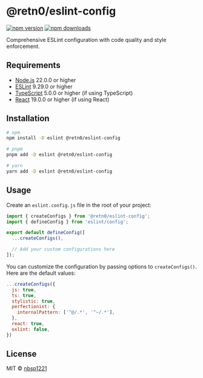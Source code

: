 # @retn0/eslint-config

[![npm version](https://img.shields.io/npm/v/@retn0/eslint-config)](https://www.npmjs.com/package/@retn0/eslint-config)
[![npm downloads](https://img.shields.io/npm/dm/@retn0/eslint-config)](https://www.npmjs.com/package/@retn0/eslint-config)

Comprehensive ESLint configuration with code quality and style enforcement.

## Requirements

- [Node.js](https://nodejs.org) 22.0.0 or higher
- [ESLint](https://eslint.org) 9.29.0 or higher
- [TypeScript](https://www.typescriptlang.org) 5.0.0 or higher (if using TypeScript)
- [React](https://react.dev) 19.0.0 or higher (if using React)

## Installation

```sh
# npm
npm install -D eslint @retn0/eslint-config

# pnpm
pnpm add -D eslint @retn0/eslint-config

# yarn
yarn add -D eslint @retn0/eslint-config
```

## Usage

Create an `eslint.config.js` file in the root of your project:

```js
import { createConfigs } from '@retn0/eslint-config';
import { defineConfig } from 'eslint/config';

export default defineConfig([
  ...createConfigs(),

  // Add your custom configurations here
]);
```

You can customize the configuration by passing options to `createConfigs()`. Here are the default values:

```js
...createConfigs({
  js: true,
  ts: true,
  stylistic: true,
  perfectionist: {
    internalPattern: ['^@/.*', '^~/.*'],
  },
  react: true,
  oxlint: false,
})
```

## License

MIT © [nbsp1221](https://github.com/nbsp1221)
